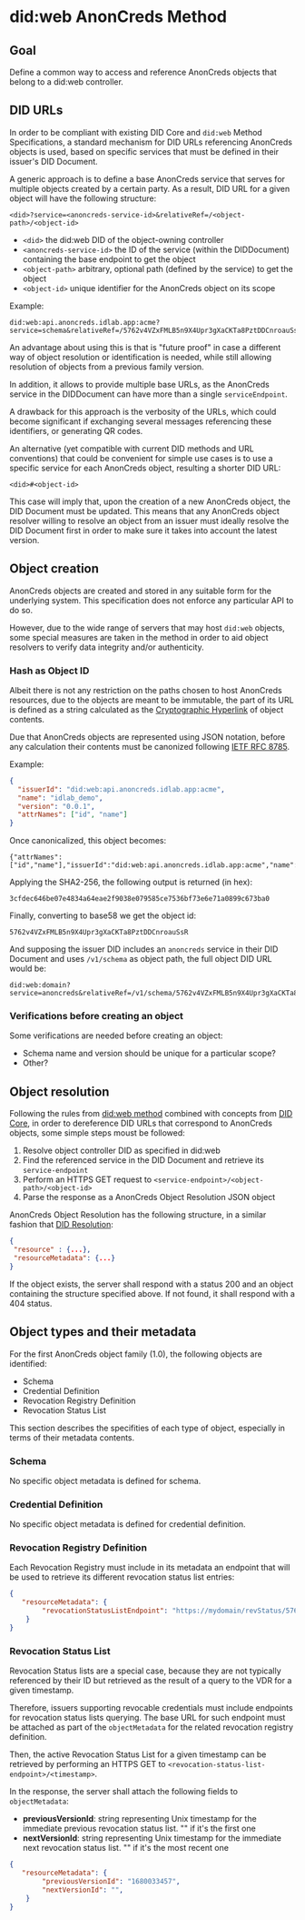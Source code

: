 # did:web AnonCreds Method

## Goal

 Define a common way to access and reference AnonCreds objects that belong to a did:web controller.
 
 ## DID URLs
 
  In order to be compliant with existing DID Core and `did:web` Method Specifications, a standard mechanism for DID URLs referencing AnonCreds objects is used, based on specific services that must be defined in their issuer's DID Document. 
  
  A generic approach is to define a base AnonCreds service that serves for multiple objects created by a certain party. As a result, DID URL for a given object will have the following structure:
 
 ```
 <did>?service=<anoncreds-service-id>&relativeRef=/<object-path>/<object-id>
 ```

- `<did>` the did:web DID of the object-owning controller
- `<anoncreds-service-id>` the ID of the service (within the DIDDocument) containing the base endpoint to get the object
- `<object-path>` arbitrary, optional path (defined by the service) to get the object
- `<object-id>` unique identifier for the AnonCreds object on its scope
 
Example:

```
did:web:api.anoncreds.idlab.app:acme?service=schema&relativeRef=/5762v4VZxFMLB5n9X4Upr3gXaCKTa8PztDDCnroauSsR
```

An advantage about using this is that is "future proof" in case a different way of object resolution or identification is needed, while still allowing resolution of objects from a previous family version.

In addition, it allows to provide multiple base URLs, as the AnonCreds service in the DIDDocument can have more than a single `serviceEndpoint`.

A drawback for this approach is the verbosity of the URLs, which could become significant if exchanging several messages referencing these identifiers, or generating QR codes.

An alternative (yet compatible with current DID methods and URL conventions) that could be convenient for simple use cases is to use a specific service for each AnonCreds object, resulting a shorter DID URL:

 ```
 <did>#<object-id>
 ```

This case will imply that, upon the creation of a new AnonCreds object, the DID Document must be updated. This means that any AnonCreds object resolver willing to resolve an object from an issuer must ideally resolve the DID Document first in order to make sure it takes into account the latest version.

## Object creation

AnonCreds objects are created and stored in any suitable form for the underlying system. This specification does not enforce any particular API to do so.

However, due to the wide range of servers that may host `did:web` objects, some special measures are taken in the method in order to aid object resolvers to verify data integrity and/or authenticity.

### Hash as Object ID

Albeit there is not any restriction on the paths chosen to host AnonCreds resources, due to the objects are meant to be immutable, the <object-id> part of its URL is defined as a string calculated as the [Cryptographic Hyperlink](https://datatracker.ietf.org/doc/html/draft-sporny-hashlink) of object contents.

Due that AnonCreds objects are represented using JSON notation, before any calculation their contents must be canonized following [IETF RFC 8785](https://datatracker.ietf.org/doc/rfc8785/).

Example:
```json
{
  "issuerId": "did:web:api.anoncreds.idlab.app:acme",
  "name": "idlab_demo",
  "version": "0.0.1",
  "attrNames": ["id", "name"]
}
```

Once canonicalized, this object becomes:
    
```
{"attrNames":["id","name"],"issuerId":"did:web:api.anoncreds.idlab.app:acme","name":"idlab_demo","version":"0.0.1"}
```

Applying the SHA2-256, the following output is returned (in hex):
    
```
3cfdec646be07e4834a64eae2f9038e079585ce7536bf73e6e71a0899c673ba0
```

Finally, converting to base58 we get the object id:
    
```
5762v4VZxFMLB5n9X4Upr3gXaCKTa8PztDDCnroauSsR
```

And supposing the issuer DID includes an `anoncreds` service in their DID Document and uses `/v1/schema` as object path, the full object DID URL would be:
    
```
did:web:domain?service=anoncreds&relativeRef=/v1/schema/5762v4VZxFMLB5n9X4Upr3gXaCKTa8PztDDCnroauSsR
```

### Verifications before creating an object

Some verifications are needed before creating an object:

- Schema name and version should be unique for a particular scope?
- Other?


## Object resolution

Following the rules from [did:web method](https://w3c-ccg.github.io/did-method-web/) combined with concepts from [DID Core](https://www.w3.org/TR/did-core/), in order to dereference DID URLs that correspond to AnonCreds objects, some simple steps moust be followed:

1. Resolve object controller DID as specified in did:web
2. Find the referenced service in the DID Document and retrieve its `service-endpoint`
3. Perform an HTTPS GET request to `<service-endpoint>/<object-path>/<object-id>`
4. Parse the response as a AnonCreds Object Resolution JSON object

AnonCreds Object Resolution has the following structure, in a similar fashion that [DID Resolution](https://w3c-ccg.github.io/did-resolution/):

```json
{
 "resource" : {...},
 "resourceMetadata": {...}
}
```

If the object exists, the server shall respond with a status 200 and an object containing the structure specified above. If not found, it shall respond with a 404 status.

## Object types and their metadata
 
For the first AnonCreds object family (1.0), the following objects are identified:
- Schema
- Credential Definition
- Revocation Registry Definition
- Revocation Status List

This section describes the specifities of each type of object, especially in terms of their metadata contents.
    
### Schema

No specific object metadata is defined for schema.

### Credential Definition
 
No specific object metadata is defined for credential definition.

### Revocation Registry Definition
 
Each Revocation Registry must include in its metadata an endpoint that will be used to retrieve its different revocation status list entries:

```json
{
   "resourceMetadata": {
        "revocationStatusListEndpoint": "https://mydomain/revStatus/5762v4VZxFMLB5n9X4Upr3gXaCKTa8PztDDCnroauSsR"
    } 
}
```  
    
### Revocation Status List
    
Revocation Status lists are a special case, because they are not typically referenced by their ID but retrieved as the result of a query to the VDR for a given timestamp.
    
Therefore, issuers supporting revocable credentials must include endpoints for revocation status lists querying. The base URL for such endpoint must be attached as part of the `objectMetadata` for the related revocation registry definition.
    
Then, the active Revocation Status List for a given timestamp can be retrieved by performing an HTTPS GET to `<revocation-status-list-endpoint>/<timestamp>`.

In the response, the server shall attach the following fields to `objectMetadata`:
    
- **previousVersionId**: string representing Unix timestamp for the immediate previous revocation status list. "" if it's the first one
- **nextVersionId**: string representing Unix timestamp for the immediate next revocation status list. "" if it's the most recent one
    
```json
{
   "resourceMetadata": {
        "previousVersionId": "1680033457",
        "nextVersionId": "",
    } 
}
```  